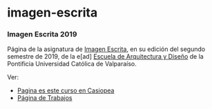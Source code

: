 # imagen-escrita

### Imagen Escrita 2019
 
Página de la asignatura de [Imagen Escrita](https://wiki.ead.pucv.cl/Imagen_Escrita), en su edición del segundo semestre de 2019, de la e[ad] [Escuela de Arquitectura y Diseño](https://ead.pucv.cl) de la Pontificia Universidad Católica de Valparaíso.

Ver:
- [Pagina es este curso en Casiopea](https://wiki.ead.pucv.cl/Imagen_Escrita_2019)
- [Página de Trabajos]( )
